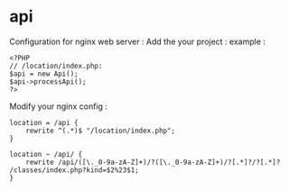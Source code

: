 # api
Configuration for nginx web server :
Add the your project :
example :

    <?PHP
    // /location/index.php:
    $api = new Api();
    $api->processApi();
    ?>

Modify your nginx config :

    location = /api {
        rewrite ^(.*)$ "/location/index.php";
    }
    
    location ~ /api/ {
        rewrite /api/([\._0-9a-zA-Z]+)/?([\._0-9a-zA-Z]+)/?[.*]?/?[.*]? /classes/index.php?kind=$2%23$1;
    }
